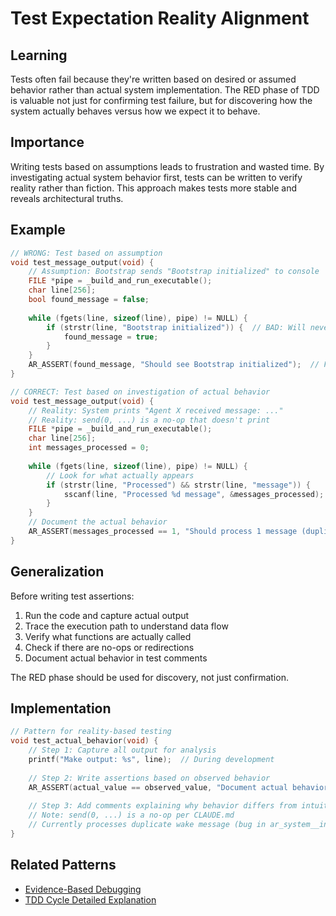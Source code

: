 # Test Expectation Reality Alignment

## Learning
Tests often fail because they're written based on desired or assumed behavior rather than actual system implementation. The RED phase of TDD is valuable not just for confirming test failure, but for discovering how the system actually behaves versus how we expect it to behave.

## Importance
Writing tests based on assumptions leads to frustration and wasted time. By investigating actual system behavior first, tests can be written to verify reality rather than fiction. This approach makes tests more stable and reveals architectural truths.

## Example
```c
// WRONG: Test based on assumption
void test_message_output(void) {
    // Assumption: Bootstrap sends "Bootstrap initialized" to console
    FILE *pipe = _build_and_run_executable();
    char line[256];
    bool found_message = false;
    
    while (fgets(line, sizeof(line), pipe) != NULL) {
        if (strstr(line, "Bootstrap initialized")) {  // BAD: Will never find this
            found_message = true;
        }
    }
    AR_ASSERT(found_message, "Should see Bootstrap initialized");  // FAILS!
}

// CORRECT: Test based on investigation of actual behavior
void test_message_output(void) {
    // Reality: System prints "Agent X received message: ..."
    // Reality: send(0, ...) is a no-op that doesn't print
    FILE *pipe = _build_and_run_executable();
    char line[256];
    int messages_processed = 0;
    
    while (fgets(line, sizeof(line), pipe) != NULL) {
        // Look for what actually appears
        if (strstr(line, "Processed") && strstr(line, "message")) {
            sscanf(line, "Processed %d message", &messages_processed);
        }
    }
    // Document the actual behavior
    AR_ASSERT(messages_processed == 1, "Should process 1 message (duplicate wake)");
}
```

## Generalization
Before writing test assertions:
1. Run the code and capture actual output
2. Trace the execution path to understand data flow
3. Verify what functions are actually called
4. Check if there are no-ops or redirections
5. Document actual behavior in test comments

The RED phase should be used for discovery, not just confirmation.

## Implementation
```c
// Pattern for reality-based testing
void test_actual_behavior(void) {
    // Step 1: Capture all output for analysis
    printf("Make output: %s", line);  // During development
    
    // Step 2: Write assertions based on observed behavior
    AR_ASSERT(actual_value == observed_value, "Document actual behavior");
    
    // Step 3: Add comments explaining why behavior differs from intuition
    // Note: send(0, ...) is a no-op per CLAUDE.md
    // Currently processes duplicate wake message (bug in ar_system__init)
}
```

## Related Patterns
- [Evidence-Based Debugging](evidence-based-debugging.md)
- [TDD Cycle Detailed Explanation](tdd-cycle-detailed-explanation.md)